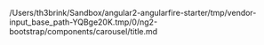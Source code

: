 /Users/th3brink/Sandbox/angular2-angularfire-starter/tmp/vendor-input_base_path-YQBge20K.tmp/0/ng2-bootstrap/components/carousel/title.md